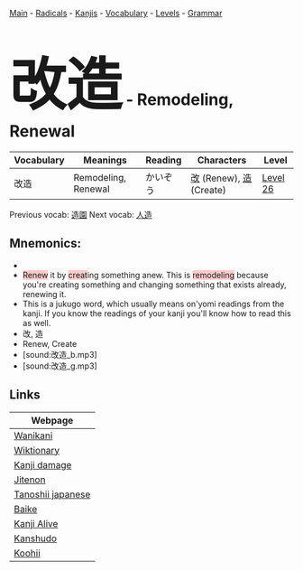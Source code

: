 <style> bigfont {font-size: 100px}</style>
[Main](../README.md) -
[Radicals](../radicals.md) -
[Kanjis](../kanjis.md) -
[Vocabulary](../vocabulary.md) -
[Levels](../levels.md) -
[Grammar](../grammar.md)
# <bigfont> 改造</bigfont> - Remodeling, Renewal 

| Vocabulary | Meanings | Reading | Characters | Level |
| --- | --- | --- | --- | --- |
| 改造 | Remodeling, Renewal | かいぞう |  [改](../kanjis/改.md) (Renew), [造](../kanjis/造.md) (Create) | [Level 26](../levels/wk_level26.md) |

Previous vocab: [造園](造園.md) Next vocab: [人造](人造.md) 

## Mnemonics:

* 
* <span style="background-color:#ffcccb"> Renew</span> it by <span style="background-color:#ffcccb"> creat</span>ing something anew. This is <span style="background-color:#ffcccb"> remodeling</span> because you're creating something and changing something that exists already, renewing it.
* This is a jukugo word, which usually means on'yomi readings from the kanji. If you know the readings of your kanji you'll know how to read this as well.
* 改, 造
* Renew, Create
* [sound:改造_b.mp3]
* [sound:改造_g.mp3]


## Links 

| Webpage |
| --- |
| [Wanikani          ](https://www.wanikani.com/kanji/改造) |
| [Wiktionary        ](https://en.wiktionary.org/wiki/改造) |
| [Kanji damage      ](http://www.kanjidamage.com/kanji/search?utf8=✓&q=改造) |
| [Jitenon           ](https://jitenon.com/kanji/改造) |
| [Tanoshii japanese ](https://www.tanoshiijapanese.com/dictionary/kanji.cfm?k=改造) |
| [Baike             ](https://baike.baidu.com/item/改造) |
| [Kanji Alive       ](https://app.kanjialive.com/改造) |
| [Kanshudo          ](https://www.kanshudo.com/searchmn?q=改造) |
| [Koohii            ](https://kanji.koohii.com/study/kanji/改造) |
